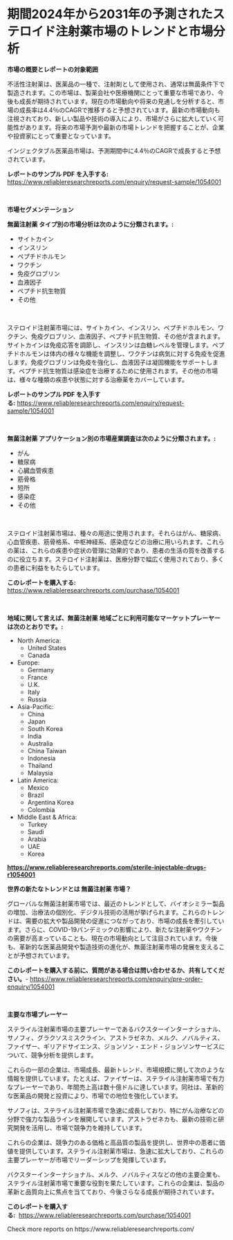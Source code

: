 <p><h1>期間2024年から2031年の予測されたステロイド注射薬市場のトレンドと市場分析</h1></p><p><strong>市場の概要とレポートの対象範囲</strong></p>
<p><p>不活性注射薬は、医薬品の一種で、注射剤として使用され、通常は無菌条件下で製造されます。この市場は、製薬会社や医療機関にとって重要な市場であり、今後も成長が期待されています。現在の市場動向や将来の見通しを分析すると、市場の成長率は4.4％のCAGRで推移すると予想されています。最新の市場動向も注視されており、新しい製品や技術の導入により、市場がさらに拡大していく可能性があります。将来の市場予測や最新の市場トレンドを把握することが、企業や投資家にとって重要となっています。</p><p>インジェクタブル医薬品市場は、予測期間中に4.4％のCAGRで成長すると予想されています。</p></p>
<p><strong>レポートのサンプル PDF を入手する:</strong> <a href="https://www.reliableresearchreports.com/enquiry/request-sample/1054001">https://www.reliableresearchreports.com/enquiry/request-sample/1054001</a></p>
<p>&nbsp;</p>
<p><strong>市場セグメンテーション</strong></p>
<p><strong>無菌注射薬 タイプ別の市場分析は次のように分類されます。:</strong></p>
<p><ul><li>サイトカイン</li><li>インスリン</li><li>ペプチドホルモン</li><li>ワクチン</li><li>免疫グロブリン</li><li>血液因子</li><li>ペプチド抗生物質</li><li>その他</li></ul></p>
<p>&nbsp;</p>
<p><p>ステロイド注射薬市場には、サイトカイン、インスリン、ペプチドホルモン、ワクチン、免疫グロブリン、血液因子、ペプチド抗生物質、その他が含まれます。サイトカインは免疫応答を調節し、インスリンは血糖レベルを管理します。ペプチドホルモンは体内の様々な機能を調整し、ワクチンは病気に対する免疫を促進します。免疫グロブリンは免疫を強化し、血液因子は凝固機能をサポートします。ペプチド抗生物質は感染症を治療するために使用されます。その他の市場は、様々な種類の疾患や状態に対する治療薬をカバーしています。</p></p>
<p><strong>レポートのサンプル PDF を入手する:</strong>&nbsp;<a href="https://www.reliableresearchreports.com/enquiry/request-sample/1054001">https://www.reliableresearchreports.com/enquiry/request-sample/1054001</a></p>
<p>&nbsp;</p>
<p><strong> 無菌注射薬 アプリケーション別の市場産業調査は次のように分類されます。:</strong></p>
<p><ul><li>がん</li><li>糖尿病</li><li>心臓血管疾患</li><li>筋骨格</li><li>短所</li><li>感染症</li><li>その他</li></ul></p>
<p>&nbsp;</p>
<p><p>ステロイド注射薬市場は、種々の用途に使用されます。それらはがん、糖尿病、心血管疾患、筋骨格系、中枢神経系、感染症などの治療に用いられます。これらの薬は、これらの疾患や症状の管理に効果的であり、患者の生活の質を改善するのに役立ちます。ステロイド注射薬は、医療分野で幅広く使用されており、多くの患者に利益をもたらしています。</p></p>
<p><strong>このレポートを購入する:</strong>&nbsp; <a href="https://www.reliableresearchreports.com/purchase/1054001">https://www.reliableresearchreports.com/purchase/1054001</a></p>
<p>&nbsp;</p>
<p><strong>地域に関して言えば、無菌注射薬 地域ごとに利用可能なマーケットプレーヤーは次のとおりです。:</strong></p>
<p><ul>
    <li>
        North America:
        <ul>
            <li>United States</li>
            <li>Canada</li>
        </ul>
    </li>
    <li>
        Europe:
        <ul>
            <li>Germany</li>
            <li>France</li>
            <li>U.K.</li>
            <li>Italy</li>
            <li>Russia</li>
        </ul>
    </li>
    <li>
        Asia-Pacific:
        <ul>
            <li>China</li>
            <li>Japan</li>
            <li>South Korea</li>
            <li>India</li>
            <li>Australia</li>
            <li>China Taiwan</li>
            <li>Indonesia</li>
            <li>Thailand</li>
            <li>Malaysia</li>
        </ul>
    </li>
    <li>
        Latin America:
        <ul>
            <li>Mexico</li>
            <li>Brazil</li>
            <li>Argentina Korea</li>
            <li>Colombia</li>
        </ul>
    </li>
    <li>
        Middle East & Africa:
        <ul>
            <li>Turkey</li>
            <li>Saudi</li>
            <li>Arabia</li>
            <li>UAE</li>
            <li>Korea</li>
        </ul>
    </li>
    </ul></p>
<p><strong><a href="https://www.reliableresearchreports.com/sterile-injectable-drugs-r1054001">https://www.reliableresearchreports.com/sterile-injectable-drugs-r1054001</a></strong>&nbsp;</p>
<p><strong>世界の新たなトレンドとは 無菌注射薬 市場？</strong></p>
<p><p>グローバルな無菌注射薬市場では、最近のトレンドとして、バイオシミラー製品の増加、治療法の個別化、デジタル技術の活用が挙げられます。これらのトレンドは、需要の拡大や製品開発の促進につながっており、市場の成長を牽引しています。さらに、COVID-19パンデミックの影響により、新たな注射薬やワクチンの需要が高まっていることも、現在の市場動向として注目されています。今後も、革新的な医薬品開発や製造技術の進化が、無菌注射薬市場の発展を支えることが予想されています。</p></p>
<p><strong>このレポートを購入する前に、質問がある場合は問い合わせるか、共有してください。</strong>- <a href="https://www.reliableresearchreports.com/enquiry/pre-order-enquiry/1054001">https://www.reliableresearchreports.com/enquiry/pre-order-enquiry/1054001</a></p>
<p>&nbsp;</p>
<p><strong>主要な市場プレーヤー</strong></p>
<p><p>ステライル注射薬市場の主要プレーヤーであるバクスターインターナショナル、サノフィ、グラクソスミスクライン、アストラゼネカ、メルク、ノバルティス、ファイザー、ギリアドサイエンス、ジョンソン・エンド・ジョンソンサービスについて、競争分析を提供します。 </p><p>これらの一部の企業は、市場成長、最新トレンド、市場規模に関して次のような情報を提供しています。たとえば、ファイザーは、ステライル注射薬市場で有力なプレーヤーであり、年間売上高は数十億ドルに達しています。同社は、革新的な医薬品の開発と投資により、市場での地位を強化しています。</p><p>サノフィは、ステライル注射薬市場で急速に成長しており、特にがん治療などの分野で強力な製品ラインを展開しています。アストラゼネカも、最新の技術と研究開発を活用し、市場で競争力を維持しています。</p><p>これらの企業は、競争力のある価格と高品質の製品を提供し、世界中の患者に価値を提供しています。ステライル注射薬市場は、急速に拡大しており、これらの主要プレーヤーが市場でリーダーシップを発揮しています。</p><p>バクスターインターナショナル、メルク、ノバルティスなどの他の主要企業も、ステライル注射薬市場で重要な役割を果たしています。これらの企業は、製品の革新と品質向上に焦点を当てており、今後さらなる成長が期待されています。</p></p>
<p><strong>このレポートを購入する:</strong>&nbsp;&nbsp;<a href="https://www.reliableresearchreports.com/purchase/1054001">https://www.reliableresearchreports.com/purchase/1054001</a></p>
<p>Check more reports on https://www.reliableresearchreports.com/</p>